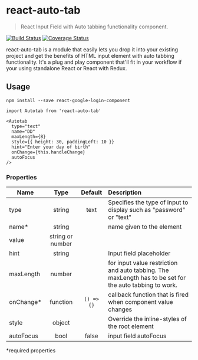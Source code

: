 # react-auto-tab

> React Input Field with Auto tabbing functionality component.

[![Build Status](https://travis-ci.org/ayoola-solomon/react-auto-tab.svg?branch=master)](https://travis-ci.org/ayoola-solomon/react-auto-tab)
[![Coverage Status](https://coveralls.io/repos/github/ayoola-solomon/react-auto-tab/badge.svg?branch=master)](https://coveralls.io/github/ayoola-solomon/react-auto-tab?branch=master)

react-auto-tab is a module that easily lets you drop it into your existing project and get the benefits of HTML input element with auto tabbing functionality. It's a plug and play component that'll fit in your workflow if your using standalone React or React with Redux.

## Usage

`npm install --save react-google-login-component`

`import Autotab from 'react-auto-tab'`

```
<Autotab
  type="text"
  name="DD"
  maxLength={8}
  style={{ height: 30, paddingLeft: 10 }}
  hint="Enter your day of birth"
  onChange={this.handleChange}
  autoFocus
/>
```

### Properties
| Name | Type | Default | Description |
| ---- |:----:|:-----:|:-----|
| type | string | text | Specifies the type of input to display such as "password" or "text"|
| name* | string | | name given to the element |
| value | string or number | | |
| hint | string | | Input field placeholder |
| maxLength | number | | for input value restriction and auto tabbing. The maxLength has to be set for the auto tabbing to work. |
| onChange* | function | `() => {}` | callback function that is fired when component value changes |
| style | object | | Override the inline-styles of the root element |
| autoFocus | bool | false | input field autoFocus |

*required properties
